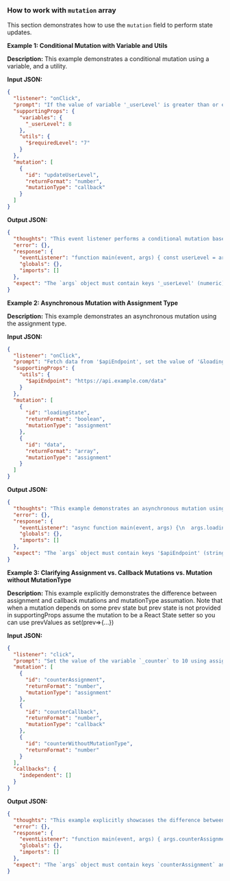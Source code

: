 ### How to work with `mutation` array

This section demonstrates how to use the `mutation` field to perform state updates.

**Example 1: Conditional Mutation with Variable and Utils**

**Description:** This example demonstrates a conditional mutation using a variable, and a utility.

**Input JSON:**

```json
{
  "listener": "onClick",
  "prompt": "If the value of variable '_userLevel' is greater than or equal to the value specified by the utility '$requiredLevel', call the '&updateUserLevel' with the value 10. Otherwise, call it with the value 5",
  "supportingProps": {
    "variables": {
      "_userLevel": 8
    },
    "utils": {
      "$requiredLevel": "7"
    }
  },
  "mutation": [
    {
      "id": "updateUserLevel",
      "returnFormat": "number",
      "mutationType": "callback"
    }
  ]
}
```

**Output JSON:**

```json
{
  "thoughts": "This event listener performs a conditional mutation based on a variable and a utility values. The `updateUserLevel` callback function is used for updating.",
  "error": {},
  "response": {
    "eventListener": "function main(event, args) { const userLevel = args._userLevel; const requiredLevel = parseInt(args.$requiredLevel); if (userLevel >= requiredLevel) { args.updateUserLevel(10); } else { args.updateUserLevel(5); } }",
    "globals": {},
    "imports": []
  },
  "expect": "The `args` object must contain keys '_userLevel' (numeric), '$requiredLevel' (string representing an integer), and 'updateUserLevel' (a callback function that accepts a number as an argument)."
}
```

**Example 2: Asynchronous Mutation with Assignment Type**

**Description:** This example demonstrates an asynchronous mutation using the assignment type.

**Input JSON:**

```json
{
  "listener": "onClick",
  "prompt": "Fetch data from '$apiEndpoint', set the value of '&loadingState' to true, then after fetching the data set the value to false. If the fetch was successful set the value of '&data' to response.data otherwise set it to an empty array",
  "supportingProps": {
    "utils": {
      "$apiEndpoint": "https://api.example.com/data"
    }
  },
  "mutation": [
    {
      "id": "loadingState",
      "returnFormat": "boolean",
      "mutationType": "assignment"
    },
    {
      "id": "data",
      "returnFormat": "array",
      "mutationType": "assignment"
    }
  ]
}
```

**Output JSON:**

```json
{
  "thoughts": "This example demonstrates an asynchronous mutation using assignment to update the loading state and fetched data. Error handling is included.",
  "error": {},
  "response": {
    "eventListener": "async function main(event, args) {\n  args.loadingState = true;\n  try {\n    const response = await fetch(args.$apiEndpoint);\n    if (response.ok) {\n      const data = await response.json();\n      args.data = data.data || [];\n    } else {\n      args.data = [];\n    }\n  } catch (error) {\n    console.error('Error fetching data:', error);\n    args.data = [];\n  } finally {\n    args.loadingState = false;\n  }\n}",
    "globals": {},
    "imports": []
  },
  "expect": "The `args` object must contain keys '$apiEndpoint' (string representing a valid API endpoint), 'loadingState', and 'data'.  'loadingState' and 'data' are used as variables to update and should be able to handle boolean and array values respectively."
}
```

**Example 3: Clarifying Assignment vs. Callback Mutations vs. Mutation without MutationType**

**Description:** This example explicitly demonstrates the difference between assignment and callback mutations and mutationType assumation. Note that when a mutation depends on some prev state but prev state is not provided in supportingProps assume the mutation to be a React State setter so you can use prevValues as set(prev=>{...})

**Input JSON:**

```json
{
  "listener": "click",
  "prompt": "Set the value of the variable `_counter` to 10 using assignment mutation '&counterAssignment'. Then, call the callback mutation '&counterCallback' with the value 20 and  update '&counterWithoutMutationType' with the value 5",
  "mutation": [
    {
      "id": "counterAssignment",
      "returnFormat": "number",
      "mutationType": "assignment"
    },
    {
      "id": "counterCallback",
      "returnFormat": "number",
      "mutationType": "callback"
    },
    {
      "id": "counterWithoutMutationType",
      "returnFormat": "number"
    }
  ],
  "callbacks": {
    "independent": []
  }
}
```

**Output JSON:**

```json
{
  "thoughts": "This example explicitly showcases the difference between assignment and callback mutations.  The `counterAssignment` variable will be directly assigned a value; the `counterCallback` function will be invoked with a value.",
  "error": {},
  "response": {
    "eventListener": "function main(event, args) { args.counterAssignment = 10; args.counterCallback(20); args.counterWithoutMutationType(5) }",
    "globals": {},
    "imports": []
  },
  "expect": "The `args` object must contain keys `counterAssignment` and `counterCallback`. `counterAssignment` should be a variable that accepts a numeric value; `counterCallback` should be a function that accepts a numeric value."
}
```
